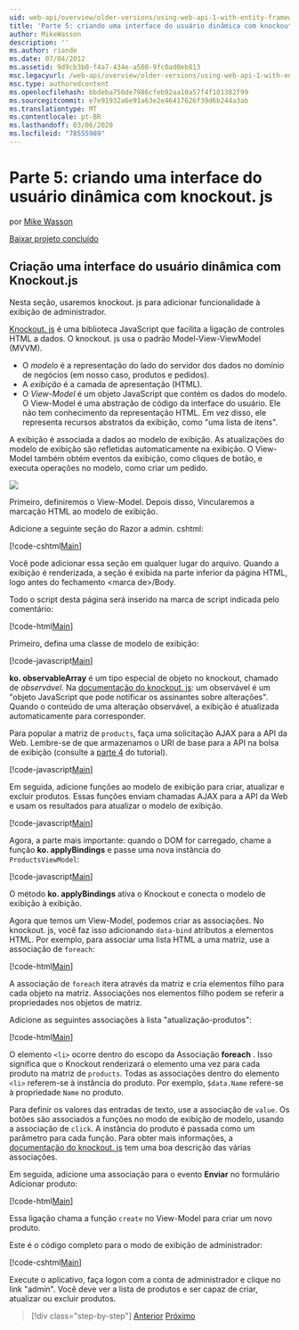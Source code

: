 ```yaml
---
uid: web-api/overview/older-versions/using-web-api-1-with-entity-framework-5/using-web-api-with-entity-framework-part-5
title: 'Parte 5: criando uma interface do usuário dinâmica com knockout. js | Microsoft Docs'
author: MikeWasson
description: ''
ms.author: riande
ms.date: 07/04/2012
ms.assetid: 9d9cb3b0-f4a7-434e-a508-9fc0ad0eb813
msc.legacyurl: /web-api/overview/older-versions/using-web-api-1-with-entity-framework-5/using-web-api-with-entity-framework-part-5
msc.type: authoredcontent
ms.openlocfilehash: bbdeba756de7986cfeb92aa10a57f4f101382f99
ms.sourcegitcommit: e7e91932a6e91a63e2e46417626f39d6b244a3ab
ms.translationtype: MT
ms.contentlocale: pt-BR
ms.lasthandoff: 03/06/2020
ms.locfileid: "78555989"
---
```

# <a name="part-5-creating-a-dynamic-ui-with-knockoutjs"></a>Parte 5: criando uma interface do usuário dinâmica com knockout. js

por [Mike Wasson](https://github.com/MikeWasson)

[Baixar projeto concluído](https://code.msdn.microsoft.com/ASP-NET-Web-API-with-afa30545)

## <a name="creating-a-dynamic-ui-with-knockoutjs"></a>Criação uma interface do usuário dinâmica com Knockout.js

Nesta seção, usaremos knockout. js para adicionar funcionalidade à exibição de administrador.

[Knockout. js](http://knockoutjs.com/) é uma biblioteca JavaScript que facilita a ligação de controles HTML a dados. O knockout. js usa o padrão Model-View-ViewModel (MVVM).

- O *modelo* é a representação do lado do servidor dos dados no domínio de negócios (em nosso caso, produtos e pedidos).
- A *exibição* é a camada de apresentação (HTML).
- O *View-Model* é um objeto JavaScript que contém os dados do modelo. O View-Model é uma abstração de código da interface do usuário. Ele não tem conhecimento da representação HTML. Em vez disso, ele representa recursos abstratos da exibição, como "uma lista de itens".

A exibição é associada a dados ao modelo de exibição. As atualizações do modelo de exibição são refletidas automaticamente na exibição. O View-Model também obtém eventos da exibição, como cliques de botão, e executa operações no modelo, como criar um pedido.

![](using-web-api-with-entity-framework-part-5/_static/image1.png)

Primeiro, definiremos o View-Model. Depois disso, Vincularemos a marcação HTML ao modelo de exibição.

Adicione a seguinte seção do Razor a admin. cshtml:

[!code-cshtml[Main](using-web-api-with-entity-framework-part-5/samples/sample1.cshtml)]

Você pode adicionar essa seção em qualquer lugar do arquivo. Quando a exibição é renderizada, a seção é exibida na parte inferior da página HTML, logo antes do fechamento &lt;marca de&gt;/Body.

Todo o script desta página será inserido na marca de script indicada pelo comentário:

[!code-html[Main](using-web-api-with-entity-framework-part-5/samples/sample2.html)]

Primeiro, defina uma classe de modelo de exibição:

[!code-javascript[Main](using-web-api-with-entity-framework-part-5/samples/sample3.js)]

**ko. observableArray** é um tipo especial de objeto no knockout, chamado de *observável*. Na [documentação do knockout. js](http://knockoutjs.com/documentation/observables.html): um observável é um "objeto JavaScript que pode notificar os assinantes sobre alterações". Quando o conteúdo de uma alteração observável, a exibição é atualizada automaticamente para corresponder.

Para popular a matriz de `products`, faça uma solicitação AJAX para a API da Web. Lembre-se de que armazenamos o URI de base para a API na bolsa de exibição (consulte a [parte 4](using-web-api-with-entity-framework-part-4.md) do tutorial).

[!code-javascript[Main](using-web-api-with-entity-framework-part-5/samples/sample4.js?highlight=5)]

Em seguida, adicione funções ao modelo de exibição para criar, atualizar e excluir produtos. Essas funções enviam chamadas AJAX para a API da Web e usam os resultados para atualizar o modelo de exibição.

[!code-javascript[Main](using-web-api-with-entity-framework-part-5/samples/sample5.js?highlight=7)]

Agora, a parte mais importante: quando o DOM for carregado, chame a função **ko. applyBindings** e passe uma nova instância do `ProductsViewModel`:

[!code-javascript[Main](using-web-api-with-entity-framework-part-5/samples/sample6.js)]

O método **ko. applyBindings** ativa o Knockout e conecta o modelo de exibição à exibição.

Agora que temos um View-Model, podemos criar as associações. No knockout. js, você faz isso adicionando `data-bind` atributos a elementos HTML. Por exemplo, para associar uma lista HTML a uma matriz, use a associação de `foreach`:

[!code-html[Main](using-web-api-with-entity-framework-part-5/samples/sample7.html?highlight=1)]

A associação de `foreach` itera através da matriz e cria elementos filho para cada objeto na matriz. Associações nos elementos filho podem se referir a propriedades nos objetos de matriz.

Adicione as seguintes associações à lista "atualização-produtos":

[!code-html[Main](using-web-api-with-entity-framework-part-5/samples/sample8.html)]

O elemento `<li>` ocorre dentro do escopo da Associação **foreach** . Isso significa que o Knockout renderizará o elemento uma vez para cada produto na matriz de `products`. Todas as associações dentro do elemento `<li>` referem-se à instância do produto. Por exemplo, `$data.Name` refere-se à propriedade `Name` no produto.

Para definir os valores das entradas de texto, use a associação de `value`. Os botões são associados a funções no modo de exibição de modelo, usando a associação de `click`. A instância do produto é passada como um parâmetro para cada função. Para obter mais informações, a [documentação do knockout. js](http://knockoutjs.com/documentation/observables.html) tem uma boa descrição das várias associações.

Em seguida, adicione uma associação para o evento **Enviar** no formulário Adicionar produto:

[!code-html[Main](using-web-api-with-entity-framework-part-5/samples/sample9.html)]

Essa ligação chama a função `create` no View-Model para criar um novo produto.

Este é o código completo para o modo de exibição de administrador:

[!code-cshtml[Main](using-web-api-with-entity-framework-part-5/samples/sample10.cshtml)]

Execute o aplicativo, faça logon com a conta de administrador e clique no link "admin". Você deve ver a lista de produtos e ser capaz de criar, atualizar ou excluir produtos.

> [!div class="step-by-step"]
> [Anterior](using-web-api-with-entity-framework-part-4.md)
> [Próximo](using-web-api-with-entity-framework-part-6.md)
